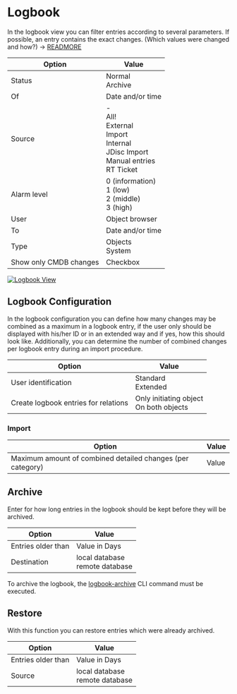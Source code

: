 # Logbook

In the logbook view you can filter entries according to several parameters. If possible, an entry contains the exact changes. (Which values were changed and how?) → [READMORE](../../basics/logbook.md)

| Option                 | Value                                                                                      |
| ---------------------- | ------------------------------------------------------------------------------------------ |
| Status                 | Normal<br>Archive                                                                          |
| Of                     | Date and/or time                                                                           |
| Source                 | -<br>All!<br>External<br>Import<br>Internal<br>JDisc Import<br>Manual entries<br>RT Ticket |
| Alarm level            | 0 (information)<br>1 (low)<br>2 (middle)<br>3 (high)                                       |
| User                   | Object browser                                                                             |
| To                     | Date and/or time                                                                           |
| Type                   | Objects<br>System                                                                          |
| Show only CMDB changes | Checkbox                                                                                   |

[![Logbook View](../../assets/images/en/system-administration/administration/logbook/1-l.png)](../../assets/images/en/system-administration/administration/logbook/1-l.png)

## Logbook Configuration

In the logbook configuration you can define how many changes may be combined as a maximum in a logbook entry, if the user only should be displayed with his/her ID or in an extended way and if yes, how this should look like. Additionally, you can determine the number of combined changes per logbook entry during an import procedure.

| Option                               | Value                                     |
| ------------------------------------ | ----------------------------------------- |
| User identification                  | Standard<br>Extended                      |
| Create logbook entries for relations | Only initiating object<br>On both objects |

### Import

| Option                                                     | Value |
| ---------------------------------------------------------- | ----- |
| Maximum amount of combined detailed changes (per category) | Value |

## Archive

Enter for how long entries in the logbook should be kept before they will be archived.

| Option             | Value                             |
| ------------------ | --------------------------------- |
| Entries older than | Value in Days                     |
| Destination        | local database<br>remote database |

To archive the logbook, the [logbook-archive](../../automation-and-integration/cli/index.md#logbook-archive) CLI command must be executed.

## Restore

With this function you can restore entries which were already archived.

| Option             | Value                             |
| ------------------ | --------------------------------- |
| Entries older than | Value in Days                     |
| Source             | local database<br>remote database |
